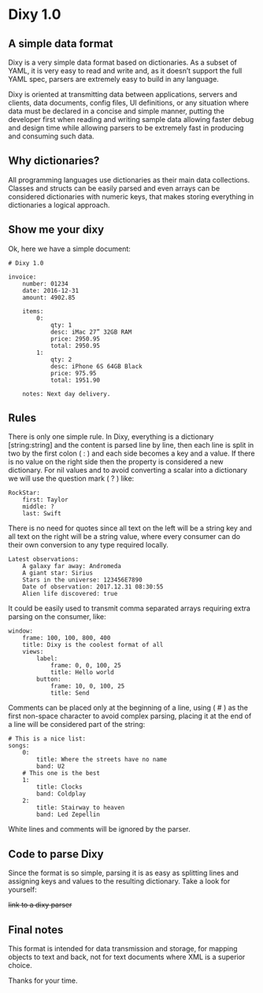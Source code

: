 # Dixy 1.0
## A simple data format

Dixy is a very simple data format based on dictionaries.  As a subset of YAML, it is very easy to read and write and, as it doesn’t support the full YAML spec, parsers are extremely easy to build in any language.

Dixy is oriented at transmitting data between applications, servers and clients, data documents, config files, UI definitions, or any situation where data must be declared in a concise and simple manner, putting the developer first when reading and writing sample data allowing faster debug and design time while allowing parsers to be extremely fast in producing and consuming such data.

## Why dictionaries?

All programming languages use dictionaries as their main data collections. Classes and structs can be easily parsed and even arrays can be considered dictionaries with numeric keys, that makes storing everything in dictionaries a logical approach.

## Show me your dixy

Ok, here we have a simple document:

```
# Dixy 1.0

invoice:
    number: 01234
    date: 2016-12-31
    amount: 4902.85

    items:
        0:
            qty: 1
            desc: iMac 27” 32GB RAM
            price: 2950.95
            total: 2950.95
        1:
            qty: 2
            desc: iPhone 6S 64GB Black
            price: 975.95
            total: 1951.90

    notes: Next day delivery.
```

## Rules

There is only one simple rule. In Dixy, everything is a dictionary [string:string] and the content is parsed line by line, then each line is split in two by the first colon ( : ) and each side becomes a key and a value. If there is no value on the right side then the property is considered a new dictionary. For nil values and to avoid converting a scalar into a dictionary we will use the question mark ( ? ) like:

```
RockStar:
    first: Taylor
    middle: ?
    last: Swift
```

There is no need for quotes since all text on the left will be a string key and all text on the right will be a string value, where every consumer can do their own conversion to any type required locally. 

```
Latest observations:
    A galaxy far away: Andromeda
    A giant star: Sirius
    Stars in the universe: 123456E7890
    Date of observation: 2017.12.31 08:30:55
    Alien life discovered: true
```

It could be easily used to transmit comma separated arrays requiring extra parsing on the consumer, like:

```
window:
    frame: 100, 100, 800, 400
    title: Dixy is the coolest format of all
    views:
        label:
            frame: 0, 0, 100, 25
            title: Hello world
        button:
            frame: 10, 0, 100, 25
            title: Send
```

Comments can be placed only at the beginning of a line, using ( # ) as the first non-space character to avoid complex parsing, placing it at the end of a line will be considered part of the string:

```
# This is a nice list:
songs:
    0: 
        title: Where the streets have no name
        band: U2
    # This one is the best
    1:
        title: Clocks
        band: Coldplay
    2:
        title: Stairway to heaven
        band: Led Zepellin
````

White lines and comments will be ignored by the parser.

## Code to parse Dixy

Since the format is so simple, parsing it is as easy as splitting lines and assigning keys and values to the resulting dictionary. Take a look for yourself:

~~link to a dixy parser~~


## Final notes

This format is intended for data transmission and storage, for mapping objects to text and back, not for text documents where XML is a superior choice.

Thanks for your time.